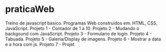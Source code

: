 # praticaWeb
Treino de javascript basico.
Programas Web construidos em: HTML, CSS, JavaScript. 
Projeto 1 - Contador de 1 a 10.
Projeto 2 - Mudando o backgound com JavaScript.
Projeto 3 - Formulario de login.
Projeto 4 - Tabuada.
Projeto 5 - Galeria/Display de imagens.
Projeto 6 - Mostrar a data e a hora com js.
Projeto 7 - 
Projet
